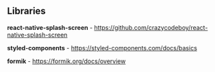 ## Libraries

**react-native-splash-screen** - https://github.com/crazycodeboy/react-native-splash-screen

**styled-components** - https://styled-components.com/docs/basics

**formik** - https://formik.org/docs/overview
